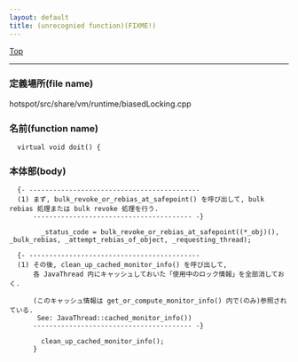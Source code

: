 ```yaml
---
layout: default
title: (unrecognied function)(FIXME!)
---
```

[Top](../index.html)

--- 
### 定義場所(file name)
hotspot/src/share/vm/runtime/biasedLocking.cpp

### 名前(function name)
```
  virtual void doit() {
```

### 本体部(body)
```
  {- -------------------------------------------
  (1) まず, bulk_revoke_or_rebias_at_safepoint() を呼び出して, bulk rebias 処理または bulk revoke 処理を行う.
      ---------------------------------------- -}

	    _status_code = bulk_revoke_or_rebias_at_safepoint((*_obj)(), _bulk_rebias, _attempt_rebias_of_object, _requesting_thread);

  {- -------------------------------------------
  (1) その後, clean_up_cached_monitor_info() を呼び出して, 
      各 JavaThread 内にキャッシュしておいた「使用中のロック情報」を全部消しておく.
  
      (このキャッシュ情報は get_or_compute_monitor_info() 内で(のみ)参照されている.
       See: JavaThread::cached_monitor_info())
      ---------------------------------------- -}

	    clean_up_cached_monitor_info();
	  }
	
```


